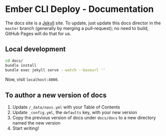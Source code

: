 # Ember CLI Deploy - Documentation

The docs site is a [Jekyll](http://jekyllrb.com/) site. To update, just update this docs director in the `master` branch (generally by merging a pull-request); no need to build, GitHub Pages will do that for us.

## Local development

```sh
cd docs/
bundle install
bundle exec jekyll serve --watch --baseurl ''
```

Now, visit `localhost:4000`.

## To author a new version of docs

1. Update `/_data/navs.yml` with your Table of Contents
2. Update `_config.yml`, the `defaults` key, with your new version
3. Copy the previous version of docs under `docs/docs` to a new directory named the new version
4. Start writing!

